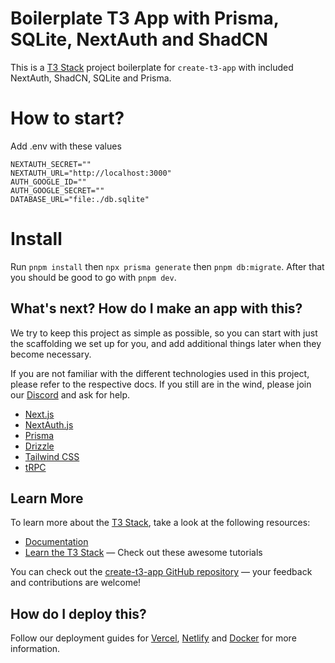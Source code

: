 # Boilerplate T3 App with Prisma, SQLite, NextAuth and ShadCN

This is a [T3 Stack](https://create.t3.gg/) project boilerplate for `create-t3-app` with included NextAuth, ShadCN, SQLite and Prisma.

# How to start?

Add .env with these values

```
NEXTAUTH_SECRET=""
NEXTAUTH_URL="http://localhost:3000"
AUTH_GOOGLE_ID=""
AUTH_GOOGLE_SECRET=""
DATABASE_URL="file:./db.sqlite"
```

# Install

Run `pnpm install` then `npx prisma generate` then `pnpm db:migrate`. After that you should be good to go with `pnpm dev`.

## What's next? How do I make an app with this?

We try to keep this project as simple as possible, so you can start with just the scaffolding we set up for you, and add additional things later when they become necessary.

If you are not familiar with the different technologies used in this project, please refer to the respective docs. If you still are in the wind, please join our [Discord](https://t3.gg/discord) and ask for help.

- [Next.js](https://nextjs.org)
- [NextAuth.js](https://next-auth.js.org)
- [Prisma](https://prisma.io)
- [Drizzle](https://orm.drizzle.team)
- [Tailwind CSS](https://tailwindcss.com)
- [tRPC](https://trpc.io)

## Learn More

To learn more about the [T3 Stack](https://create.t3.gg/), take a look at the following resources:

- [Documentation](https://create.t3.gg/)
- [Learn the T3 Stack](https://create.t3.gg/en/faq#what-learning-resources-are-currently-available) — Check out these awesome tutorials

You can check out the [create-t3-app GitHub repository](https://github.com/t3-oss/create-t3-app) — your feedback and contributions are welcome!

## How do I deploy this?

Follow our deployment guides for [Vercel](https://create.t3.gg/en/deployment/vercel), [Netlify](https://create.t3.gg/en/deployment/netlify) and [Docker](https://create.t3.gg/en/deployment/docker) for more information.
